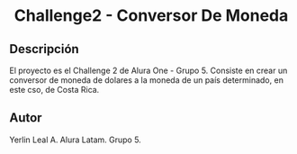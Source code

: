 <h1 align="center"> Challenge2 - Conversor De Moneda </h1>

## Descripción
El proyecto es el Challenge 2 de Alura One - Grupo 5. Consiste en crear un conversor de moneda de dolares a la moneda de un país determinado, en este cso, de Costa Rica.

## Autor
Yerlin Leal A. Alura Latam. Grupo 5.